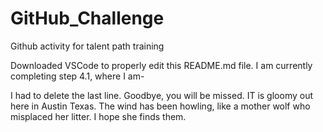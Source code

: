 # GitHub_Challenge
Github activity for talent path training

Downloaded VSCode to properly edit this README.md file. I am currently completing step 4.1, where I am-

I had to delete the last line. Goodbye, you will be missed. IT is gloomy out here in Austin Texas. The wind has been howling, like a mother wolf who misplaced her litter. I hope she finds them.